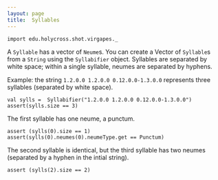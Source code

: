 ```yaml
---
layout: page
title:  Syllables
---
```


```tut:invisible
import edu.holycross.shot.virgapes._
```

A `Syllable` has a vector of `Neume`s.  You can create a Vector of `Syllable`s from a `String` using the `Syllabifier` object.  Syllables are separated by white space;  within a single syllable, neumes are separated by hyphens.

Example:  the string `1.2.0.0 1.2.0.0 0.12.0.0-1.3.0.0` represents three syllables (separated by white space).

```tut:silent
val sylls =  Syllabifier("1.2.0.0 1.2.0.0 0.12.0.0-1.3.0.0")
assert(sylls.size == 3)

```

The first syllable has one neume, a punctum.

```tut:silent
assert (sylls(0).size == 1)
assert(sylls(0).neumes(0).neumeType.get == Punctum)
```

The second syllable is identical,  but the third syllable has two neumes (separated by a hyphen  in the intial string).


```tut:silent
assert (sylls(2).size == 2)
```

